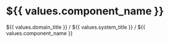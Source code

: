 # ${{ values.component_name }}

${{ values.domain_title }} / ${{ values.system_title }} / ${{ values.component_name }}
